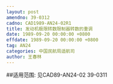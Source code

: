 ```yaml
---
layout: post
amendno: 39-0312
cadno: CAD1989-AN24-02R1
title: 发动机极限转数限制器转数的重调
date: 1989-09-20 00:00:00 +0800
effdate: 1989-09-20 00:00:00 +0800
tag: AN24
categories: 中国民航局适航司
author: 王春林
---
```


##适用范围:
见CAD89-AN24-02  39-0311

